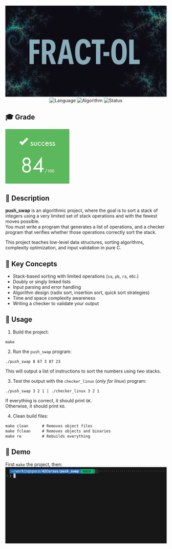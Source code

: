 <div align="center">

![Banner](assets/banner.png)  
![Language](https://img.shields.io/badge/Language-C-000000?style=flat&logo=c)
![Algorithm](https://img.shields.io/badge/Algorithm-Sorting-yellow)
![Status](https://img.shields.io/badge/Status-Completed-brightgreen)

</div>

## 🎓 Grade
![Grade](assets/grade.png)

## 📘 Description

**push_swap** is an algorithmic project, where the goal is to sort a stack of integers using a very limited set of stack operations and with the fewest moves possible.  
You must write a program that generates a list of operations, and a checker program that verifies whether those operations correctly sort the stack.

This project teaches low-level data structures, sorting algorithms, complexity optimization, and input validation in pure C.

## 🧠 Key Concepts

- Stack-based sorting with limited operations (`sa`, `pb`, `ra`, etc.)
- Doubly or singly linked lists
- Input parsing and error handling
- Algorithm design (radix sort, insertion sort, quick sort strategies)
- Time and space complexity awareness
- Writing a checker to validate your output

## 🚀 Usage

1. Build the project:
```
make
```

2. Run the `push_swap` program:
```
./push_swap 8 67 3 87 23
```

This will output a list of instructions to sort the numbers using two stacks.

3. Test the output with the `checker_linux` (*only for linux*) program:
```
./push_swap 3 2 1 | ./checker_linux 3 2 1
```

If everything is correct, it should print `OK`.  
Otherwise, it should print `KO`.

4. Clean build files:
```
make clean      # Removes object files  
make fclean     # Removes objects and binaries  
make re         # Rebuilds everything
```

## 🎥 Demo

First `make` the project, then:  
![Demo](assets/demo.gif)
